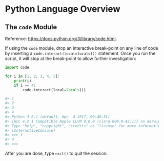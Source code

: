 # Python Language Overview

## The `code` Module

Reference: https://docs.python.org/3/library/code.html.

If using the `code` module, drop an interactive break-point on any line of code by inserting a `code.interact(local=locals())` statement. Once you run the script, it will stop at the break-point to allow further investigation:

```python
import code

for i in [1, 2, 3, 4, 5]:
    print(i)
    if i == 4:
        code.interact(local=locals())

#> 1
#> 2
#> 3
#> 4
#> Python 3.6.1 (default, Apr  4 2017, 09:40:51)
#> [GCC 4.2.1 Compatible Apple LLVM 8.0.0 (clang-800.0.42.1)] on darwin
#> Type "help", "copyright", "credits" or "license" for more information.
#> (InteractiveConsole)
#> >>> i
#> 4
#> >>>
```

After you are done, type `exit()` to quit the session.
